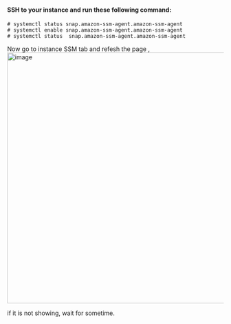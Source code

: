 #### SSH to your instance and run these following command:

    # systemctl status snap.amazon-ssm-agent.amazon-ssm-agent
    # systemctl enable snap.amazon-ssm-agent.amazon-ssm-agent
    # systemctl status  snap.amazon-ssm-agent.amazon-ssm-agent 

Now go to instance SSM tab and refesh the page , 
<img width="582" alt="image" src="https://github.com/amanravi-squareops/road-to-devops/assets/146931382/2555829e-61be-4369-9056-2c98adc442d7">

if it is not showing, wait for sometime.
